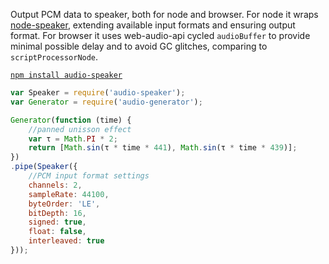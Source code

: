 Output PCM data to speaker, both for node and browser.
For node it wraps [node-speaker](https://github.com/TooTallNate/node-speaker), extending available input formats and ensuring output format.
For browser it uses web-audio-api cycled `audioBuffer` to provide minimal possible delay and to avoid GC glitches, comparing to `scriptProcessorNode`.

[`npm install audio-speaker`](https://npmjs.org/package/audio-speaker)

```js
var Speaker = require('audio-speaker');
var Generator = require('audio-generator');

Generator(function (time) {
	//panned unisson effect
	var τ = Math.PI * 2;
	return [Math.sin(τ * time * 441), Math.sin(τ * time * 439)];
})
.pipe(Speaker({
	//PCM input format settings
	channels: 2,
	sampleRate: 44100,
	byteOrder: 'LE',
	bitDepth: 16,
	signed: true,
	float: false,
	interleaved: true
}));
```